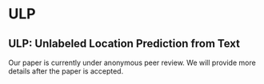 # ULP
## ULP: Unlabeled Location Prediction from Text

Our paper is currently under anonymous peer review. We will provide more details after the paper is accepted.
